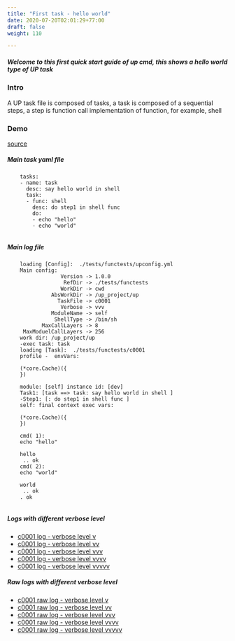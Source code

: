 ```yaml
---
title: "First task - hello world"
date: 2020-07-20T02:01:29+77:00
draft: false
weight: 110

---
```


##### Welcome to this first quick start guide of up cmd, this shows a hello world type of UP task


### Intro


A UP task file is composed of tasks, a task is composed of a sequential steps, a step is function call implementation of function, for example, shell











### Demo








[source](https://github.com/upcmd/up/blob/master/tests/functests/c0001.yml)

##### Main task yaml file
```
    tasks:
    - name: task
      desc: say hello world in shell
      task:
      - func: shell
        desc: do step1 in shell func
        do:
        - echo "hello"
        - echo "world"
    
```
##### Main log file
```
    loading [Config]:  ./tests/functests/upconfig.yml
    Main config:
                 Version -> 1.0.0
                  RefDir -> ./tests/functests
                 WorkDir -> cwd
              AbsWorkDir -> /up_project/up
                TaskFile -> c0001
                 Verbose -> vvv
              ModuleName -> self
               ShellType -> /bin/sh
           MaxCallLayers -> 8
     MaxModuelCallLayers -> 256
    work dir: /up_project/up
    -exec task: task
    loading [Task]:  ./tests/functests/c0001
    profile -  envVars:
    
    (*core.Cache)({
    })
    
    module: [self] instance id: [dev]
    Task1: [task ==> task: say hello world in shell ]
    -Step1: [: do step1 in shell func ]
    self: final context exec vars:
    
    (*core.Cache)({
    })
    
    cmd( 1):
    echo "hello"
    
    hello
     .. ok
    cmd( 2):
    echo "world"
    
    world
     .. ok
    . ok
    
```


##### Logs with different verbose level
* [c0001 log - verbose level v](../../logs/c0001_v)
* [c0001 log - verbose level vv](../../logs/c0001_vv)
* [c0001 log - verbose level vvv](../../logs/c0001_vvvv)
* [c0001 log - verbose level vvvv](../../logs/c0001_vvvv)
* [c0001 log - verbose level vvvvv](../../logs/c0001_vvvvv)

##### Raw logs with different verbose level
* [c0001 raw log - verbose level v](../../reflogs/c0001_v.log)
* [c0001 raw log - verbose level vv](../../reflogs/c0001_vv.log)
* [c0001 raw log - verbose level vvv](../../reflogs/c0001_vvv.log)
* [c0001 raw log - verbose level vvvv](../../reflogs/c0001_vvvv.log)
* [c0001 raw log - verbose level vvvvv](../../reflogs/c0001_vvvvv.log)







